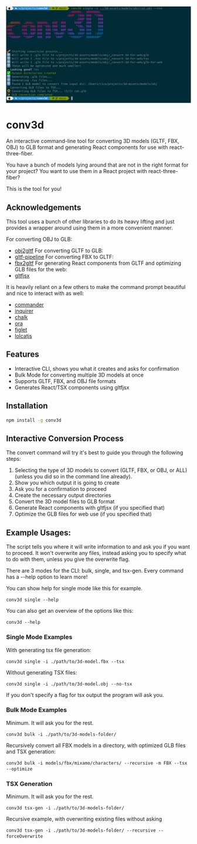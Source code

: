 
![banner image for conv3d](https://raw.githubusercontent.com/trebeljahr/conv3d/refs/heads/main/image.png)

# conv3d

An interactive command-line tool for converting 3D models (GLTF, FBX, OBJ) to GLB format and generating React components for use with react-three-fiber.

You have a bunch of models lying around that are not in the right format for your project? You want to use them in a React project with react-three-fiber? 

This is the tool for you!

## Acknowledgements 

This tool uses a bunch of other libraries to do its heavy lifting and just provides a wrapper around using them in a more convenient manner.

For converting OBJ to GLB:
- [obj2gltf](https://www.npmjs.com/package/obj2gltf)
For converting GLTF to GLB:
- [gltf-pipeline](https://www.npmjs.com/package/gltf-pipeline)
For converting FBX to GLTF:
- [fbx2gltf](https://www.npmjs.com/package/fbx2gltf)
For generating React components from GLTF and optimizing GLB files for the web: 
- [gltfjsx](https://www.npmjs.com/package/gltfjsx)

It is heavily reliant on a few others to make the command prompt beautiful and nice to interact with as well:
- [commander](https://www.npmjs.com/package/commander)
- [inquirer](https://www.npmjs.com/package/inquirer)
- [chalk](https://www.npmjs.com/package/chalk)
- [ora](https://www.npmjs.com/package/ora)
- [figlet](https://www.npmjs.com/package/figlet)
- [lolcatjs](https://www.npmjs.com/package/lolcatjs)

## Features

- Interactive CLI, shows you what it creates and asks for confirmation
- Bulk Mode for converting multiple 3D models at once
- Supports GLTF, FBX, and OBJ file formats
- Generates React/TSX components using gltfjsx

## Installation

```bash
npm install -g conv3d
```


## Interactive Conversion Process

The convert command will try it's best to guide you through the following steps:

1. Selecting the type of 3D models to convert (GLTF, FBX, or OBJ, or ALL) (unless you did so in the command line already).
2. Show you which output it is going to create
3. Ask you for a confirmation to proceed
4. Create the necessary output directories
5. Convert the 3D model files to GLB format
6. Generate React components with gltfjsx (if you specified that)
7. Optimize the GLB files for web use (if you specified that)


## Example Usages:

The script tells you where it will write information to and ask you if you want to proceed. It won't overwrite any files, instead asking you to specify what to do with them, unless you give the overwrite flag. 

There are 3 modes for the CLI: bulk, single, and tsx-gen. Every command has a --help option to learn more!


You can show help for single mode like this for example.
```
conv3d single --help
```

You can also get an overview of the options like this:
```
conv3d --help
```

### Single Mode Examples

With generating tsx file generation:
```
conv3d single -i ./path/to/3d-model.fbx --tsx
```

Without generating TSX files: 
```
conv3d single -i ./path/to/3d-model.obj --no-tsx
```

If you don't specify a flag for tsx output the program will ask you. 

### Bulk Mode Examples

Minimum. It will ask you for the rest. 
```
conv3d bulk -i ./path/to/3d-models-folder/ 
```

Recursively convert all FBX models in a directory, with optimized GLB files and TSX generation:

```
conv3d bulk -i models/fbx/mixamo/characters/ --recursive -m FBX --tsx --optimize
```

### TSX Generation

Minimum. It will ask you for the rest. 
```
conv3d tsx-gen -i ./path/to/3d-models-folder/ 
```

Recursive example, with overwriting existing files without asking
```
conv3d tsx-gen -i ./path/to/3d-models-folder/ --recursive --forceOverwrite
```
